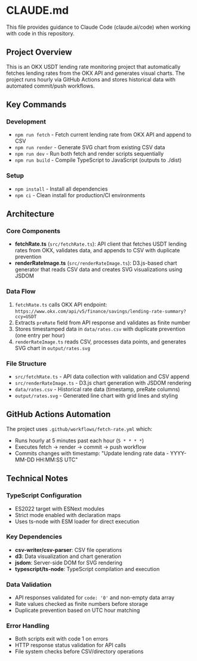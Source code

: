 # CLAUDE.md

This file provides guidance to Claude Code (claude.ai/code) when working with code in this repository.

## Project Overview

This is an OKX USDT lending rate monitoring project that automatically fetches lending rates from the OKX API and generates visual charts. The project runs hourly via GitHub Actions and stores historical data with automated commit/push workflows.

## Key Commands

### Development
- `npm run fetch` - Fetch current lending rate from OKX API and append to CSV
- `npm run render` - Generate SVG chart from existing CSV data  
- `npm run dev` - Run both fetch and render scripts sequentially
- `npm run build` - Compile TypeScript to JavaScript (outputs to ./dist)

### Setup
- `npm install` - Install all dependencies
- `npm ci` - Clean install for production/CI environments

## Architecture

### Core Components
- **fetchRate.ts** (`src/fetchRate.ts`): API client that fetches USDT lending rates from OKX, validates data, and appends to CSV with duplicate prevention
- **renderRateImage.ts** (`src/renderRateImage.ts`): D3.js-based chart generator that reads CSV data and creates SVG visualizations using JSDOM

### Data Flow
1. `fetchRate.ts` calls OKX API endpoint: `https://www.okx.com/api/v5/finance/savings/lending-rate-summary?ccy=USDT`
2. Extracts `preRate` field from API response and validates as finite number
3. Stores timestamped data in `data/rates.csv` with duplicate prevention (one entry per hour)
4. `renderRateImage.ts` reads CSV, processes data points, and generates SVG chart in `output/rates.svg`

### File Structure
- `src/fetchRate.ts` - API data collection with validation and CSV append
- `src/renderRateImage.ts` - D3.js chart generation with JSDOM rendering
- `data/rates.csv` - Historical rate data (timestamp, preRate columns)
- `output/rates.svg` - Generated line chart with grid lines and styling

## GitHub Actions Automation

The project uses `.github/workflows/fetch-rate.yml` which:
- Runs hourly at 5 minutes past each hour (`5 * * * *`)
- Executes fetch → render → commit → push workflow
- Commits changes with timestamp: "Update lending rate data - YYYY-MM-DD HH:MM:SS UTC"

## Technical Notes

### TypeScript Configuration
- ES2022 target with ESNext modules
- Strict mode enabled with declaration maps
- Uses ts-node with ESM loader for direct execution

### Key Dependencies
- **csv-writer/csv-parser**: CSV file operations
- **d3**: Data visualization and chart generation  
- **jsdom**: Server-side DOM for SVG rendering
- **typescript/ts-node**: TypeScript compilation and execution

### Data Validation
- API responses validated for `code: '0'` and non-empty data array
- Rate values checked as finite numbers before storage
- Duplicate prevention based on UTC hour matching

### Error Handling
- Both scripts exit with code 1 on errors
- HTTP response status validation for API calls
- File system checks before CSV/directory operations